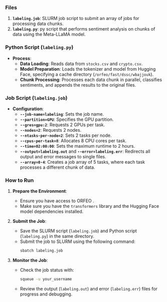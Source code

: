 ### Files

1. **`labeling.job`**: SLURM job script to submit an array of jobs for processing data chunks.
2. **`labeling.py`**: py script that performs sentiment analysis on chunks of data using the Meta-LLaMA model.


### Python Script (`labeling.py`)

- **Process**:
  - **Data Loading**: Reads data from `stocks.csv` and `crypto.csv`.
  - **Model Preparation**: Loads the tokenizer and model from Hugging Face, specifying a cache directory (`/orfeo/fast/dssc/wbajjouk`).
  - **Chunk Processing**: Processes each data chunk in parallel, classifies sentiments, and appends the results to the original files.

###  Job Script (`labeling.job`)

- **Configuration**:
  - **`--job-name=labeling`**: Sets the job name.
  - **`--partition=GPU`**: Specifies the GPU partition.
  - **`--gres=gpu:2`**: Requests 2 GPUs per task.
  - **`--nodes=2`**: Requests 2 nodes.
  - **`--ntasks-per-node=2`**: Sets 2 tasks per node.
  - **`--cpus-per-task=8`**: Allocates 8 CPU cores per task.
  - **`--time=02:00:00`**: Sets the maximum runtime to 2 hours.
  - **`--output=labeling.out`** and **`--error=labeling.err`**: Redirects all output and error messages to single files.
  - **`--array=0-4`**: Creates a job array of 5 tasks, where each task processes a different chunk of data.



### How to Run

1. **Prepare the Environment**:
   - Ensure you have access to ORFEO .
   - Make sure you have the `transformers` library and the Hugging Face model dependencies installed.

2. **Submit the Job**:
   - Save the SLURM script (`labeling.job`) and Python script (`labeling.py`) in the same directory.
   - Submit the job to SLURM using the following command:
     ```bash
     sbatch labeling.job
     ```

3. **Monitor the Job**:
   - Check the job status with:
     ```bash
     squeue -u your_username
     ```
   - Review the output (`labeling.out`) and error (`labeling.err`) files for progress and debugging.
